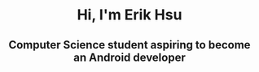 <h1 align="center">Hi, I'm Erik Hsu </h1> 
<h2 align="center">Computer Science student aspiring to become an Android developer </h3> 

